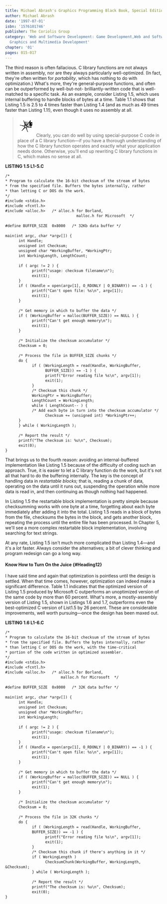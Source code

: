 ```yaml
---
title: Michael Abrash's Graphics Programming Black Book, Special Edition
author: Michael Abrash
date: '1997-07-01'
isbn: '1576101746'
publisher: The Coriolis Group
category: 'Web and Software Development: Game Development,Web and Software Development:
  Graphics and Multimedia Development'
chapter: '01'
pages: 015-017
---
```


The third reason is often fallacious. C library functions are not always
written in assembly, nor are they always particularly well-optimized.
(In fact, they're often written for *portability*, which has nothing to
do with optimization.) What's more, they're general-purpose functions,
and often can be outperformed by well-but-not- brilliantly-written code
that is well-matched to a specific task. As an example, consider Listing
1.5, which uses internal buffering to handle blocks of bytes at a time.
Table 1.1 shows that Listing 1.5 is 2.5 to 4 times faster than Listing
1.4 (and as much as 49 times faster than Listing 1.1!), even though it
uses no assembly at all.

> ![](images/i.jpg)
> Clearly, you can do well by using special-purpose C code in place of a C
> library function—if you have a thorough understanding of how the C
> library function operates and exactly what your application needs done.
> Otherwise, you'll end up rewriting C library functions in C, which makes
> no sense at all.

**LISTING 1.5 L1-5.C**

    /*
    * Program to calculate the 16-bit checksum of the stream of bytes
    * from the specified file. Buffers the bytes internally, rather
    * than letting C or DOS do the work.
    */
    #include <stdio.h>
    #include <fcntl.h>
    #include <alloc.h>   /* alloc.h for Borland,
                                    malloc.h for Microsoft  */

    #define BUFFER_SIZE  0x8000   /* 32Kb data buffer */

    main(int argc, char *argv[]) {
          int Handle;
          unsigned int Checksum;
          unsigned char *WorkingBuffer, *WorkingPtr;
          int WorkingLength, LengthCount;

          if ( argc != 2 ) {
                printf("usage: checksum filename\n");
                exit(1);
          }
          if ( (Handle = open(argv[1], O_RDONLY | O_BINARY)) == -1 ) {
                printf("Can't open file: %s\n", argv[1]);
                exit(1);
          }

          /* Get memory in which to buffer the data */
          if ( (WorkingBuffer = malloc(BUFFER_SIZE)) == NULL ) {
                printf("Can't get enough memory\n");
                exit(1);
          }

          /* Initialize the checksum accumulator */
          Checksum = 0;

          /* Process the file in BUFFER_SIZE chunks */
          do {
                if ( (WorkingLength = read(Handle, WorkingBuffer,
                      BUFFER_SIZE)) == -1 ) {
                      printf("Error reading file %s\n", argv[1]);
                      exit(1);
                }
                /* Checksum this chunk */
                WorkingPtr = WorkingBuffer;
                LengthCount = WorkingLength;
                while ( LengthCount-- ) {
                /* Add each byte in turn into the checksum accumulator */
                      Checksum += (unsigned int) *WorkingPtr++;
          }
          } while ( WorkingLength );

          /* Report the result */
          printf("The checksum is: %u\n", Checksum);
          exit(0);
    }

That brings us to the fourth reason: avoiding an internal-buffered
implementation like Listing 1.5 because of the difficulty of coding such
an approach. True, it is easier to let a C library function do the work,
but it's not all that hard to do the buffering internally. The key is
the concept of handling data in *restartable blocks;* that is, reading a
chunk of data, operating on the data until it runs out, suspending the
operation while more data is read in, and then continuing as though
nothing had happened.

In Listing 1.5 the restartable block implementation is pretty simple
because checksumming works with one byte at a time, forgetting about
each byte immediately after adding it into the total. Listing 1.5 reads
in a block of bytes from the file, checksums the bytes in the block, and
gets another block, repeating the process until the entire file has been
processed. In Chapter 5, we'll see a more complex restartable block
implementation, involving searching for text strings.

At any rate, Listing 1.5 isn't much more complicated than Listing
1.4—and it's a *lot* faster. Always consider the alternatives; a bit of
clever thinking and program redesign can go a long way.

#### Know How to Turn On the Juice {#Heading12}

I have said time and again that optimization is pointless until the
design is settled. When that time comes, however, optimization can
indeed make a significant difference. Table 1.1 indicates that the
optimized version of Listing 1.5 produced by Microsoft C outperforms an
unoptimized version of the same code by more than 60 percent. What's
more, a mostly-assembly version of Listing 1.5, shown in Listings 1.6
and 1.7, outperforms even the best-optimized C version of List1.5 by 26
percent. These are considerable improvements, well worth pursuing—once
the design has been maxed out.

**LISTING 1.6 L1-6.C**

    /*
    * Program to calculate the 16-bit checksum of the stream of bytes
    * from the specified file. Buffers the bytes internally, rather
    * than letting C or DOS do the work, with the time-critical
    * portion of the code written in optimized assembler.
    */
    #include <stdio.h>
    #include <fcntl.h>
    #include <alloc.h>   /* alloc.h for Borland,
                             malloc.h for Microsoft  */

    #define BUFFER_SIZE  0x8000   /* 32K data buffer */

    main(int argc, char *argv[]) {
          int Handle;
          unsigned int Checksum;
          unsigned char *WorkingBuffer;
          int WorkingLength;

          if ( argc != 2 ) {
                printf("usage: checksum filename\n");
                exit(1);
          }
          if ( (Handle = open(argv[1], O_RDONLY | O_BINARY)) == -1 ) {
                printf("Can't open file: %s\n", argv[1]);
                exit(1);
          }

          /* Get memory in which to buffer the data */
          if ( (WorkingBuffer = malloc(BUFFER_SIZE)) == NULL ) {
                printf("Can't get enough memory\n");
                exit(1);
          }

          /* Initialize the checksum accumulator */
          Checksum = 0;

          /* Process the file in 32K chunks */
          do {
                if ( (WorkingLength = read(Handle, WorkingBuffer,
                BUFFER_SIZE)) == -1 ) {
                      printf("Error reading file %s\n", argv[1]);
                      exit(1);
                }
                /* Checksum this chunk if there's anything in it */
                if ( WorkingLength )
                      ChecksumChunk(WorkingBuffer, WorkingLength, &Checksum);
                } while ( WorkingLength );

                /* Report the result */
                printf("The checksum is: %u\n", Checksum);
                exit(0);
    }
